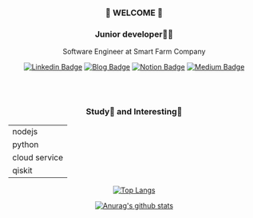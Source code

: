 <div align=center>
  
### 👋 WELCOME 👋

### Junior developer🏃‍♀️
 Software Engineer at Smart Farm Company


  
[![Linkedin Badge](https://img.shields.io/badge/-LinkedIn-blue?style=flat-square&logo=Linkedin&logoColor=white&link=https://www.linkedin.com/in/seong-yun-byeon-8183a8113/)](https://www.linkedin.com/in/hyorin-kim-0548711a1/) 
[![Blog Badge](https://img.shields.io/badge/-Blog-FF5722?style=flat-square&logo=Tistory&logoColor=white&link=https://wwhurin.tistory.com/)](https://wwhurin.tistory.com/) 
[![Notion Badge](https://img.shields.io/badge/-Notion-black?style=flat-square&logo=Notion&otion&logoColor=white&link=https://www.notion.so/wwhurin/df1c6f96651546199f6d10f119bf2400)](https://www.notion.so/wwhurin/df1c6f96651546199f6d10f119bf2400)
[![Medium Badge](https://img.shields.io/badge/-Medium-12100E?style=flat-square&logo=Medium&otion&logoColor=white&link=https://medium.com/@wwhurin0515)](https://medium.com/@wwhurin0515)
  

<br/>

<br/>


### Study🙌 and Interesting🤔
<table>
  
<tr><td>nodejs</td></tr>
<tr><td>python</td></tr> 
<tr><td>cloud service </td></tr> 
<tr><td>qiskit</td></tr> 
</table>
  

[![Top Langs](https://github-readme-stats.vercel.app/api/top-langs/?username=wwhurin&layout=compact&hide=j)](https://github.com/anuraghazra/github-readme-stats)
  
  
[![Anurag's github stats](https://github-readme-stats.vercel.app/api?username=wwhurin&theme=dracula)](https://github.com/anuraghazra/github-readme-stats)


 </div>
<!--
**wwhurin/wwhurin** is a ✨ _special_ ✨ repository because its `README.md` (this file) appears on your GitHub profile.

Here are some ideas to get you started:

- 🔭 I’m currently working on ...
- 🌱 I’m currently learning ...
- 👯 I’m looking to collaborate on ...
- 🤔 I’m looking for help with ...
- 💬 Ask me about ...
- 📫 How to reach me: ...
- 😄 Pronouns: ...
- ⚡ Fun fact: ...
-->
